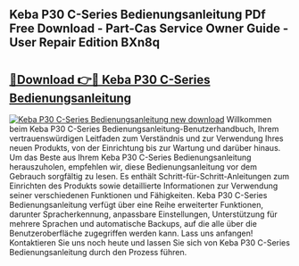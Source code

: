 ## Keba P30 C-Series Bedienungsanleitung PDf Free Download - Part-Cas Service Owner Guide - User Repair Edition BXn8q

# <h2><a href="http://df2ojzr.blite.top/?on=Keba+P30+C-Series+Bedienungsanleitung">🔗Download 👉🔴 Keba P30 C-Series Bedienungsanleitung</a></h2>

[![Keba P30 C-Series Bedienungsanleitung new download](https://i.imgur.com/lujVjoI.png)](http://df2ojzr.blite.top/?on=Keba+P30+C-Series+Bedienungsanleitung)
Willkommen beim Keba P30 C-Series Bedienungsanleitung-Benutzerhandbuch, Ihrem vertrauenswürdigen Leitfaden zum Verständnis und zur Verwendung Ihres neuen Produkts, von der Einrichtung bis zur Wartung und darüber hinaus. Um das Beste aus Ihrem Keba P30 C-Series Bedienungsanleitung herauszuholen, empfehlen wir, diese Bedienungsanleitung vor dem Gebrauch sorgfältig zu lesen. Es enthält Schritt-für-Schritt-Anleitungen zum Einrichten des Produkts sowie detaillierte Informationen zur Verwendung seiner verschiedenen Funktionen und Fähigkeiten. Keba P30 C-Series Bedienungsanleitung verfügt über eine Reihe erweiterter Funktionen, darunter Spracherkennung, anpassbare Einstellungen, Unterstützung für mehrere Sprachen und automatische Backups, auf die alle über die Benutzeroberfläche zugegriffen werden kann. Lass uns anfangen! Kontaktieren Sie uns noch heute und lassen Sie sich von Keba P30 C-Series Bedienungsanleitung durch den Prozess führen.
